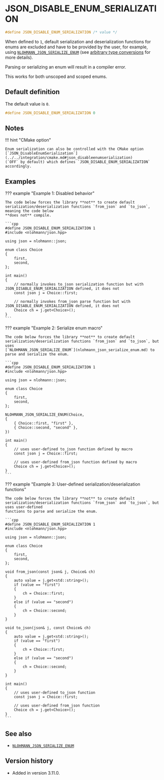 # JSON_DISABLE_ENUM_SERIALIZATION

```cpp
#define JSON_DISABLE_ENUM_SERIALIZATION /* value */
```

When defined to `1`, default serialization and deserialization functions for enums are excluded and have to be provided
by the user, for example, using [`NLOHMANN_JSON_SERIALIZE_ENUM`](nlohmann_json_serialize_enum.md) (see
[arbitrary type conversions](../../features/arbitrary_types.md) for more details).

Parsing or serializing an enum will result in a compiler error.

This works for both unscoped and scoped enums.

## Default definition

The default value is `0`.

```cpp
#define JSON_DISABLE_ENUM_SERIALIZATION 0
```

## Notes

!!! hint "CMake option"

    Enum serialization can also be controlled with the CMake option
    [`JSON_DisableEnumSerialization`](../../integration/cmake.md#json_disableenumserialization)
    (`OFF` by default) which defines `JSON_DISABLE_ENUM_SERIALIZATION` accordingly.

## Examples

??? example "Example 1: Disabled behavior"

    The code below forces the library **not** to create default serialization/deserialization functions `from_json` and `to_json`, meaning the code below
    **does not** compile.

    ```cpp
    #define JSON_DISABLE_ENUM_SERIALIZATION 1
    #include <nlohmann/json.hpp>

    using json = nlohmann::json;

    enum class Choice
    {
        first,
        second,
    };
    
    int main()
    {
        // normally invokes to_json serialization function but with JSON_DISABLE_ENUM_SERIALIZATION defined, it does not
        const json j = Choice::first; 

        // normally invokes from_json parse function but with JSON_DISABLE_ENUM_SERIALIZATION defined, it does not
        Choice ch = j.get<Choice>();
    }
    ```

??? example "Example 2: Serialize enum macro"

    The code below forces the library **not** to create default serialization/deserialization functions `from_json` and `to_json`, but uses
    [`NLOHMANN_JSON_SERIALIZE_ENUM`](nlohmann_json_serialize_enum.md) to parse and serialize the enum.

    ```cpp
    #define JSON_DISABLE_ENUM_SERIALIZATION 1
    #include <nlohmann/json.hpp>

    using json = nlohmann::json;

    enum class Choice
    {
        first,
        second,
    };

    NLOHMANN_JSON_SERIALIZE_ENUM(Choice,
    {
        { Choice::first, "first" },
        { Choice::second, "second" },
    })
    
    int main()
    {
        // uses user-defined to_json function defined by macro
        const json j = Choice::first; 

        // uses user-defined from_json function defined by macro
        Choice ch = j.get<Choice>();
    }
    ```

??? example "Example 3: User-defined serialization/deserialization functions"

    The code below forces the library **not** to create default serialization/deserialization functions `from_json` and `to_json`, but uses user-defined
    functions to parse and serialize the enum.

    ```cpp
    #define JSON_DISABLE_ENUM_SERIALIZATION 1
    #include <nlohmann/json.hpp>

    using json = nlohmann::json;

    enum class Choice
    {
        first,
        second,
    };

    void from_json(const json& j, Choice& ch)
    {
        auto value = j.get<std::string>();
        if (value == "first")
        {
            ch = Choice::first;
        }
        else if (value == "second")
        {
            ch = Choice::second;
        }
    }

    void to_json(json& j, const Choice& ch)
    {
        auto value = j.get<std::string>();
        if (value == "first")
        {
            ch = Choice::first;
        }
        else if (value == "second")
        {
            ch = Choice::second;
        }
    }
    
    int main()
    {
        // uses user-defined to_json function
        const json j = Choice::first; 

        // uses user-defined from_json function
        Choice ch = j.get<Choice>();
    }
    ```

## See also

- [`NLOHMANN_JSON_SERIALIZE_ENUM`](nlohmann_json_serialize_enum.md)

## Version history

- Added in version 3.11.0.

